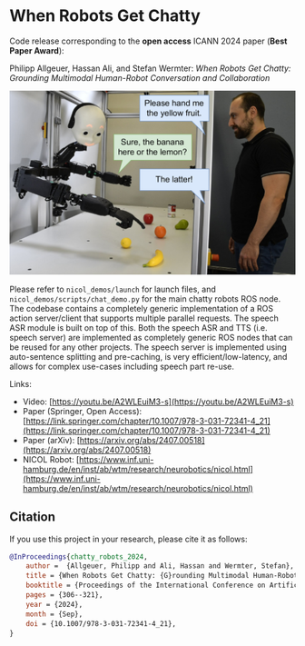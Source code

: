 # When Robots Get Chatty

Code release corresponding to the **open access** ICANN 2024 paper (**Best Paper Award**):

Philipp Allgeuer, Hassan Ali, and Stefan Wermter: *When Robots Get Chatty: Grounding Multimodal Human-Robot Conversation and Collaboration*

![Conversational robot](robot_convo.jpg)

Please refer to `nicol_demos/launch` for launch files, and `nicol_demos/scripts/chat_demo.py` for the main chatty robots ROS node. The codebase contains a completely generic implementation of a ROS action server/client that supports multiple parallel requests. The speech ASR module is built on top of this. Both the speech ASR and TTS (i.e. speech server) are implemented as completely generic ROS nodes that can be reused for any other projects. The speech server is implemented using auto-sentence splitting and pre-caching, is very efficient/low-latency, and allows for complex use-cases including speech part re-use.

Links:

* Video: [https://youtu.be/A2WLEuiM3-s](https://youtu.be/A2WLEuiM3-s)
* Paper (Springer, Open Access): [https://link.springer.com/chapter/10.1007/978-3-031-72341-4_21](https://link.springer.com/chapter/10.1007/978-3-031-72341-4_21)
* Paper (arXiv): [https://arxiv.org/abs/2407.00518](https://arxiv.org/abs/2407.00518)
* NICOL Robot: [https://www.inf.uni-hamburg.de/en/inst/ab/wtm/research/neurobotics/nicol.html](https://www.inf.uni-hamburg.de/en/inst/ab/wtm/research/neurobotics/nicol.html)

## Citation

If you use this project in your research, please cite it as follows:

```bibtex
@InProceedings{chatty_robots_2024, 
    author =  {Allgeuer, Philipp and Ali, Hassan and Wermter, Stefan},
    title = {When Robots Get Chatty: {G}rounding Multimodal Human-Robot Conversation and Collaboration}, 
    booktitle = {Proceedings of the International Conference on Artificial Neural Networks},
    pages = {306--321},
    year = {2024},
    month = {Sep},
    doi = {10.1007/978-3-031-72341-4_21}, 
}
```
